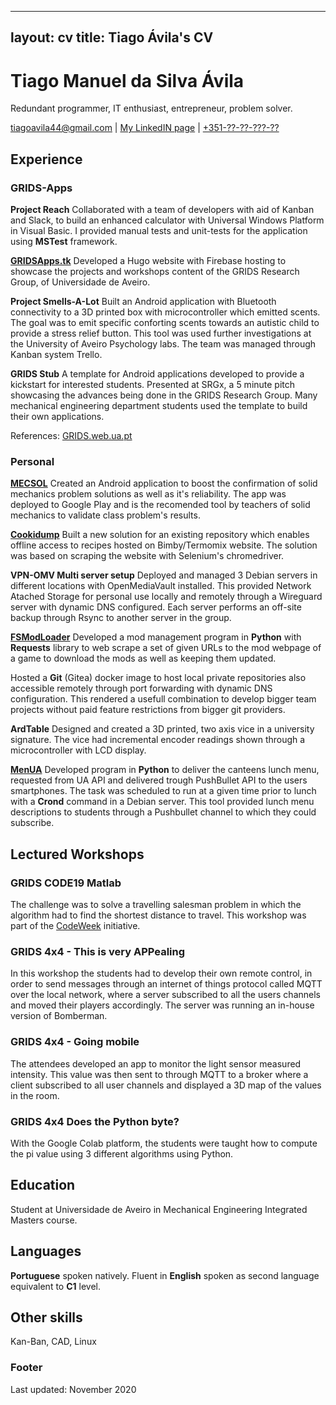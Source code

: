 
---
layout: cv
title: Tiago Ávila's CV
---
# Tiago Manuel da Silva Ávila
Redundant programmer, IT enthusiast, entrepreneur, problem solver.

<div id="webaddress">
<a href="mailto:tiagoavila44@gmail.com">tiagoavila44@gmail.com</a>
| <a href="https://www.linkedin.com/in/tiagoavila44/">My LinkedIN page</a>
| <a href="tel:+351?????????">+351-??-??-???-??</a>
</div>



## Experience

### GRIDS-Apps

**Project Reach**
Collaborated with a team of developers with aid of Kanban and Slack,
to build an enhanced calculator with Universal Windows Platform in Visual Basic.
I provided manual tests and unit-tests for the application using **MSTest** framework.

**[GRIDSApps.tk](https://gridsapps.tk/)**
Developed a Hugo website with Firebase hosting to showcase the projects and workshops content of the GRIDS Research Group, of Universidade de Aveiro.

**Project Smells-A-Lot**
Built an Android application with Bluetooth connectivity to a 3D printed box with microcontroller which emitted scents.
The goal was to emit specific conforting scents towards an autistic child to provide a stress relief button.
This tool was used further investigations at the University of Aveiro Psychology labs.
The team was managed through Kanban system Trello.

**GRIDS Stub**
A template for Android applications developed to provide a kickstart for interested students.
Presented at SRGx, a 5 minute pitch showcasing the advances being done in the GRIDS Research Group.
Many mechanical engineering department students used the template to build their own applications.

References: [GRIDS.web.ua.pt](http://grids.web.ua.pt/index.php/projects/grids_apps/)

### Personal

**[MECSOL](https://play.google.com/store/apps/details?id=tk.rlta.mecsol)**
Created an Android application to boost the confirmation of solid mechanics problem solutions as well as it's reliability.
The app was deployed to Google Play and is the recomended tool by teachers of solid mechanics to validate class problem's results.

**[Cookidump](https://github.com/auino/cookidump)**
Built a new solution for an existing repository which enables offline access to recipes hosted on Bimby/Termomix website.
The solution was based on scraping the website with Selenium's chromedriver.

**VPN-OMV Multi server setup**
Deployed and managed 3 Debian servers in different locations with OpenMediaVault installed.
This provided Network Atached Storage for personal use locally and remotely through a Wireguard server with dynamic DNS configured.
Each server performs an off-site backup through Rsync to another server in the group.

**[FSModLoader](https://github.com/Tisila/farming-simulator-mod-loader)**
Developed a mod management program 
in **Python** with **Requests** library to web scrape a set of given URLs to the mod webpage
of a game to download the mods as well as keeping them updated.

Hosted a **Git** (Gitea) docker image to host local private repositories also accessible remotely through port forwarding with dynamic DNS configuration.
This rendered a usefull combination to develop bigger team projects without paid feature restrictions from bigger git providers.

**ArdTable**
Designed and created a 3D printed, two axis vice in a university signature.
The vice had incremental encoder readings shown through a microcontroller with LCD display.

**[MenUA](https://github.com/Tisila/menua)**
Developed program in **Python** to deliver the canteens lunch menu, requested from UA API and delivered trough PushBullet API to the users smartphones.
The task was scheduled to run at a given time prior to lunch with a **Crond** command in a Debian server.
This tool provided lunch menu descriptions to students through a Pushbullet channel to which they could subscribe.


<!-- mostrar workshops a vários público-alvo -->
## Lectured Workshops

### GRIDS CODE19 Matlab

The challenge was to solve a travelling salesman problem in which the algorithm
had to find the shortest distance to travel. This workshop was part of the [CodeWeek](https://codeweek.eu/) initiative.


### GRIDS 4x4 - This is very APPealing

In this workshop the students had to develop their own remote control, in order to send messages through
an internet of things protocol called MQTT over
the local network, where a server subscribed to all the users channels and
moved their players accordingly. The server was running an in-house version of Bomberman.


### GRIDS 4x4 - Going mobile

The attendees developed an app to monitor the light sensor measured intensity.
This value was then sent to through MQTT to a broker where a client subscribed to all
user channels and displayed a 3D map of the values in the room.


### GRIDS 4x4 Does the Python byte?

With the Google Colab platform, the students were taught how to compute 
the pi value using 3 different algorithms using Python.



## Education

Student at Universidade de Aveiro in Mechanical Engineering Integrated Masters course.



## Languages

**Portuguese** spoken natively.
Fluent in **English** spoken as second language equivalent to **C1** level.



## Other skills
Kan-Ban, CAD, Linux



### Footer
Last updated: November 2020
